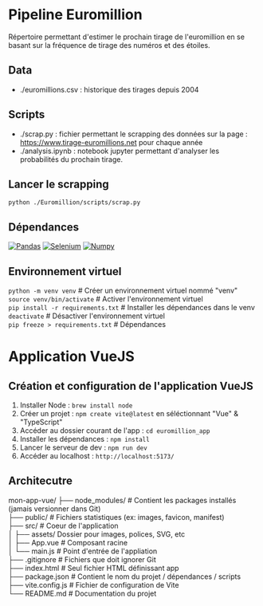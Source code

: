 # Pipeline Euromillion

Répertoire permettant d'estimer le prochain tirage de l'euromillion en se basant sur la fréquence de tirage des numéros et des étoiles.

## Data

- ./euromillions.csv : historique des tirages depuis 2004

## Scripts

- ./scrap.py : fichier permettant le scrapping des données sur la page : https://www.tirage-euromillions.net pour chaque année
- ./analysis.ipynb : notebook jupyter permettant d'analyser les probabilités du prochain tirage.

## Lancer le scrapping

`python ./Euromillion/scripts/scrap.py`

## Dépendances

[![Pandas](https://img.shields.io/badge/Pandas%20v2.3.0-2C2D72?style=for-the-badge&logo=pandas&logoColor=white)](https://pypi.org/project/pandas/)
[![Selenium](https://img.shields.io/badge/Selenium%20v4.34.0-43B02A?style=for-the-badge&logo=Selenium&logoColor=white)](https://pypi.org/project/selenium/)
[![Numpy](https://img.shields.io/badge/Numpy%20v2.2.6-777BB4?style=for-the-badge&logo=numpy&logoColor=white)](https://pypi.org/project/numpy/)

## Environnement virtuel

`python -m venv venv` # Créer un environnement virtuel nommé "venv" <br>
`source venv/bin/activate` # Activer l'environnement virtuel <br>
`pip install -r requirements.txt` # Installer les dépendances dans le venv
`deactivate` # Désactiver l'environnement virtuel <br>
`pip freeze > requirements.txt` # Dépendances <br>

# Application VueJS

## Création et configuration de l'application VueJS

1. Installer Node : `brew install node`
2. Créer un projet : `npm create vite@latest` en séléctionnant "Vue" & "TypeScript"
3. Accéder au dossier courant de l'app : `cd euromillion_app`
4. Installer les dépendances : `npm install`
5. Lancer le serveur de dev : `npm run dev`
6. Accéder au localhost : `http://localhost:5173/`

## Architecutre

mon-app-vue/
├── node_modules/ # Contient les packages installés (jamais versionner dans Git) <br>
├── public/ # Fichiers statistiques (ex: images, favicon, manifest) <br>
├── src/ # Coeur de l'application<br>
│ ├── assets/ Dossier pour images, polices, SVG, etc<br>
│ ├── App.vue # Composant racine<br>
│ └── main.js # Point d'entrée de l'appliation<br>
├── .gitignore # Fichiers que doit ignorer Git<br>
├── index.html # Seul fichier HTML définissant app<br>
├── package.json # Contient le nom du projet / dépendances / scripts<br>
├── vite.config.js # Fichier de configuration de Vite<br>
└── README.md # Documentation du projet<br>
